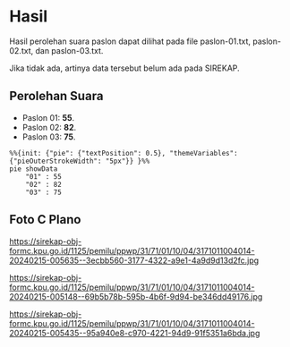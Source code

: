 # Hasil

Hasil perolehan suara paslon dapat dilihat pada file paslon-01.txt, paslon-02.txt, dan paslon-03.txt.

Jika tidak ada, artinya data tersebut belum ada pada SIREKAP.

## Perolehan Suara

 * Paslon 01: **55**.
 * Paslon 02: **82**.
 * Paslon 03: **75**.

```mermaid
%%{init: {"pie": {"textPosition": 0.5}, "themeVariables": {"pieOuterStrokeWidth": "5px"}} }%%
pie showData
    "01" : 55
    "02" : 82
    "03" : 75
```
## Foto C Plano

https://sirekap-obj-formc.kpu.go.id/1125/pemilu/ppwp/31/71/01/10/04/3171011004014-20240215-005635--3ecbb560-3177-4322-a9e1-4a9d9d13d2fc.jpg

https://sirekap-obj-formc.kpu.go.id/1125/pemilu/ppwp/31/71/01/10/04/3171011004014-20240215-005148--69b5b78b-595b-4b6f-9d94-be346dd49176.jpg

https://sirekap-obj-formc.kpu.go.id/1125/pemilu/ppwp/31/71/01/10/04/3171011004014-20240215-005435--95a940e8-c970-4221-94d9-91f5351a6bda.jpg
